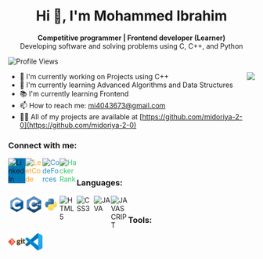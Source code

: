 <p align="center">
</p>
<h1 align="center">Hi 👋, I'm Mohammed Ibrahim</h1>
<p align="center">
  <b>Competitive programmer | Frontend developer (Learner)</b><br>
  Developing software and solving problems using C, C++, and Python
</p>

![Profile Views](https://komarev.com/ghpvc/?username=midoriya-2-0&color=brightgreen)

<img align="right" height="250" src="https://userpic.codeforces.org/3759192/title/4ba300e5f478550f.jpg"  />

- 📝 I'm currently working on Projects using C++
- 🌱 I'm currently learning Advanced Algorithms and Data Structures
- 📚 I'm currently learning Frontend 
- 📫 How to reach me: mi4043673@gmail.com
- 👨‍💻 All of my projects are available at [https://github.com/midoriya-2-0](https://github.com/midoriya-2-0)

### Connect with me:

[<img align="left" alt="LinkedIn" width="35px" src="https://img.icons8.com/fluency/48/linkedin.png" style="background-color: #0077B5" />][linkedin]
[<img align="left" alt="LeetCode" width="35px" src="https://img.icons8.com/external-tal-revivo-color-tal-revivo/24/external-level-up-your-coding-skills-and-quickly-land-a-job-logo-color-tal-revivo.png" style="color: #FFA116" />][leetcode]
[<img align="left" alt="CodeForces" width="35px" src="https://img.icons8.com/external-tal-revivo-color-tal-revivo/24/external-codeforces-programming-competitions-and-contests-programming-community-logo-color-tal-revivo.png" style="color: #1F8ACB" />][codeforces]
[<img align="left" alt="HackerRank" width="35px" src="https://cdn.worldvectorlogo.com/logos/hackerrank.svg" style="color: #2EC866" />][hackerrank]

<br />

### Languages:

<img align="left" alt="C" width="35px" src="https://raw.githubusercontent.com/github/explore/main/topics/c/c.png" />
<img align="left" alt="C++" width="35px" src="https://raw.githubusercontent.com/github/explore/main/topics/cpp/cpp.png" />
<img align="left" alt="Python" width="35px" src="https://raw.githubusercontent.com/github/explore/main/topics/python/python.png" />
<img align="left" alt="HTML5" width="35px" src="https://www.svgrepo.com/show/303205/html-5-logo.svg" />
<img align="left" alt="CSS3" width="35px" src="https://www.svgrepo.com/show/373535/css.svg" />
<img align="left" alt="JAVA" width="35px" src="https://www.svgrepo.com/show/452234/java.svg" />
<img align="left" alt="JAVASCRIPT" width="35px" src="https://www.svgrepo.com/show/452045/js.svg" />
<br />

### Tools:
<img align="left" alt="Git" width="35px" src="https://raw.githubusercontent.com/github/explore/main/topics/git/git.png" />
<img align="left" alt="VS Code" width="35px" src="https://raw.githubusercontent.com/github/explore/main/topics/visual-studio-code/visual-studio-code.png" />
<br />

[linkedin]: https://www.linkedin.com/in/mohammediibra7im1/
[leetcode]: https://leetcode.com/u/midoriya_2_0/
[codeforces]: https://codeforces.com/profile/midoriya_2_0
[hackerrank]: https://www.hackerrank.com/profile/midoriya_2_0
